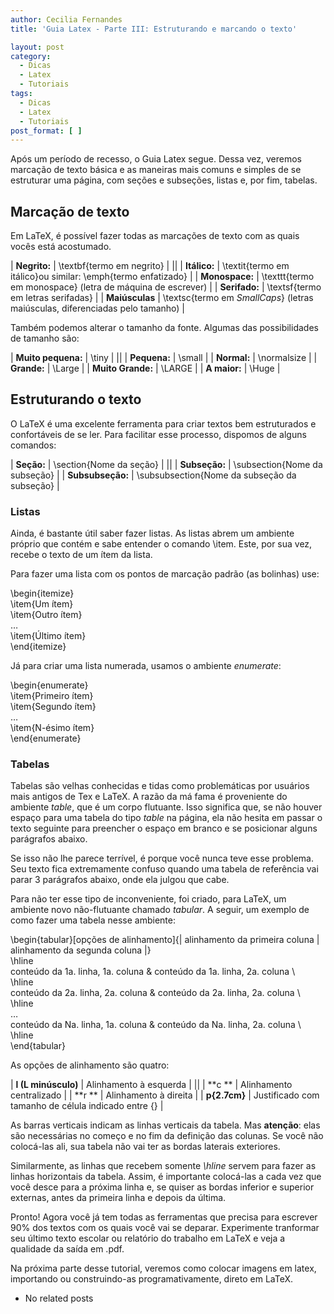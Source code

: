 ```yaml
---
author: Cecilia Fernandes
title: 'Guia Latex - Parte III: Estruturando e marcando o texto'

layout: post
category:
  - Dicas
  - Latex
  - Tutoriais
tags:
  - Dicas
  - Latex
  - Tutoriais
post_format: [ ]
---
```

Após um período de recesso, o Guia Latex segue. Dessa vez, veremos marcação de texto básica e as maneiras mais comuns e simples de se estruturar uma página, com seções e subseções, listas e, por fim, tabelas.

## Marcação de texto

Em LaTeX, é possível fazer todas as marcações de texto com as quais vocês está acostumado.

| **Negrito:**   | \textbf{termo em negrito}                                                     |
||
| **Itálico:**   | \textit{termo em itálico}ou similar: \emph{termo enfatizado}                  |
| **Monospace:** | \texttt{termo em monospace} (letra de máquina de escrever)                    |
| **Serifado:**  | \textsf{termo em letras serifadas}                                            |
| **Maiúsculas** | \textsc{termo em *SmallCaps*} (letras maiúsculas, diferenciadas pelo tamanho) |

Também podemos alterar o tamanho da fonte. Algumas das possibilidades de tamanho são:

| **Muito pequena:** | \tiny       |
||
| **Pequena:**       | \small      |
| **Normal:**        | \normalsize |
| **Grande:**        | \Large      |
| **Muito Grande:**  | \LARGE      |
| **A maior:**       | \Huge       |

## Estruturando o texto

O LaTeX é uma excelente ferramenta para criar textos bem estruturados e confortáveis de se ler. Para facilitar esse processo, dispomos de alguns comandos:

| **Seção:**       | \section{Nome da seção}                      |
||
| **Subseção:**    | \subsection{Nome da subseção}                |
| **Subsubseção:** | \subsubsection{Nome da subseção da subseção} |

### Listas

Ainda, é bastante útil saber fazer listas. As listas abrem um ambiente próprio que contém e sabe entender o comando \item. Este, por sua vez, recebe o texto de um ítem da lista.

Para fazer uma lista com os pontos de marcação padrão (as bolinhas) use:

\begin{itemize}  
\item{Um ítem}  
\item{Outro ítem}  
…  
\item{Último ítem}  
\end{itemize}

Já para criar uma lista numerada, usamos o ambiente *enumerate*:

\begin{enumerate}  
\item{Primeiro ítem}  
\item{Segundo ítem}  
…  
\item{N-ésimo ítem}  
\end{enumerate}

### Tabelas

Tabelas são velhas conhecidas e tidas como problemáticas por usuários mais antigos de Tex e LaTeX. A razão da má fama é proveniente do ambiente *table*, que é um corpo flutuante. Isso significa que, se não houver espaço para uma tabela do tipo *table* na página, ela não hesita em passar o texto seguinte para preencher o espaço em branco e se posicionar alguns parágrafos abaixo.

Se isso não lhe parece terrível, é porque você nunca teve esse problema. Seu texto fica extremamente confuso quando uma tabela de referência vai parar 3 parágrafos abaixo, onde ela julgou que cabe.

Para não ter esse tipo de inconveniente, foi criado, para LaTeX, um ambiente novo não-flutuante chamado *tabular*. A seguir, um exemplo de como fazer uma tabela nesse ambiente:

\begin{tabular}[opções de alinhamento]{| alinhamento da primeira coluna | alinhamento da segunda coluna |}  
\hline  
conteúdo da 1a. linha, 1a. coluna & conteúdo da 1a. linha, 2a. coluna \\  
\hline  
conteúdo da 2a. linha, 2a. coluna & conteúdo da 2a. linha, 2a. coluna \\  
\hline  
…  
conteúdo da Na. linha, 1a. coluna & conteúdo da Na. linha, 2a. coluna \\  
\hline  
\end{tabular}

As opções de alinhamento são quatro:

| **l (L minúsculo)** | Alinhamento à esquerda                              |
||
| **c **              | Alinhamento centralizado                            |
| **r **              | Alinhamento à direita                               |
| **p{2.7cm}**        | Justificado com tamanho de célula indicado entre {} |

As barras verticais indicam as linhas verticais da tabela. Mas **atenção**: elas são necessárias no começo e no fim da definição das colunas. Se você não colocá-las ali, sua tabela não vai ter as bordas laterais exteriores.

Similarmente, as linhas que recebem somente *\hline* servem para fazer as linhas horizontais da tabela. Assim, é importante colocá-las a cada vez que você desce para a próxima linha e, se quiser as bordas inferior e superior externas, antes da primeira linha e depois da última.

Pronto! Agora você já tem todas as ferramentas que precisa para escrever 90% dos textos com os quais você vai se deparar. Experimente tranformar seu último texto escolar ou relatório do trabalho em LaTeX e veja a qualidade da saída em .pdf.

Na próxima parte desse tutorial, veremos como colocar imagens em latex, importando ou construindo-as programativamente, direto em LaTeX. 

*   No related posts

















